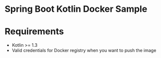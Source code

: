 # Spring Boot Kotlin Docker Sample

# Requirements
* Kotlin >= 1.3
* Valid credentials for Docker registry when you want to push the image

